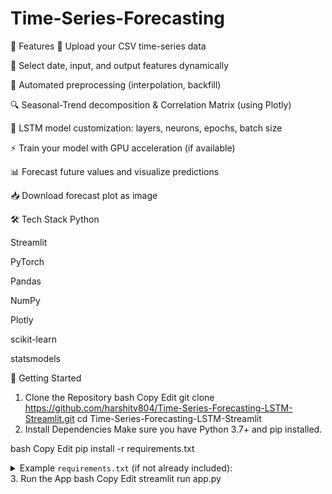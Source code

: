 # Time-Series-Forecasting
🔧 Features
📁 Upload your CSV time-series data

📆 Select date, input, and output features dynamically

🧹 Automated preprocessing (interpolation, backfill)

🔍 Seasonal-Trend decomposition & Correlation Matrix (using Plotly)

🧠 LSTM model customization: layers, neurons, epochs, batch size

⚡ Train your model with GPU acceleration (if available)

📊 Forecast future values and visualize predictions

📥 Download forecast plot as image

🛠 Tech Stack
Python

Streamlit

PyTorch

Pandas

NumPy

Plotly

scikit-learn

statsmodels

🚀 Getting Started
1. Clone the Repository
bash
Copy
Edit
git clone https://github.com/harshitv804/Time-Series-Forecasting-LSTM-Streamlit.git
cd Time-Series-Forecasting-LSTM-Streamlit
2. Install Dependencies
Make sure you have Python 3.7+ and pip installed.

bash
Copy
Edit
pip install -r requirements.txt
<details> <summary>Example <code>requirements.txt</code> (if not already included):</summary>
txt
Copy
Edit
streamlit
pandas
torch
numpy
scikit-learn
plotly
statsmodels
kaleido
</details>
3. Run the App
bash
Copy
Edit
streamlit run app.py
